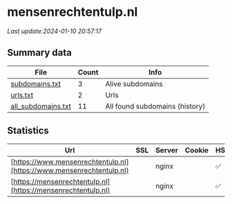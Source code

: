# mensenrechtentulp.nl
*Last update:2024-01-10 20:57:17*
## Summary data
| File       | Count | Info |
|------------|-------|------|
|[subdomains.txt](/data/mensenrechtentulp/subdomains.txt)|3|Alive subdomains|
|[urls.txt](/data/mensenrechtentulp/urls.txt)|2|Urls|
|[all_subdomains.txt](/data/mensenrechtentulp/all_subdomains.txt)|11|All found subdomains (history)|
## Statistics
| Url | SSL | Server | Cookie | HSTS | CSP | XFO | XXP | RP | Tech |
|------------|-------|------|------|------|------|------|------|------|------|
|[https://www.mensenrechtentulp.nl](https://www.mensenrechtentulp.nl)| |nginx| |:white_check_mark: |:warning: |:white_check_mark: |:white_check_mark: |:white_check_mark: |Cloudflare HSTS|
|[https://mensenrechtentulp.nl](https://mensenrechtentulp.nl)| |nginx| |:white_check_mark: |:warning: |:white_check_mark: |:white_check_mark: |:white_check_mark: |Cloudflare HSTS|